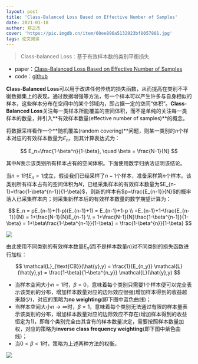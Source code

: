 ```yaml
---
layout: post
title: 'Class-Balanced Loss Based on Effective Number of Samples'
date: 2021-01-18
author: 郑之杰
cover: 'https://pic.imgdb.cn/item/60ee896a5132923bf8057881.jpg'
tags: 论文阅读
---
```


> Class-balanced Loss：基于有效样本数的类别平衡损失.

- paper：[Class-Balanced Loss Based on Effective Number of Samples](https://arxiv.org/abs/1901.05555)
- code：[github](https://github.com/vandit15/Class-balanced-loss-pytorch)

**Class-Balanced Loss**可以用于改进任何传统的损失函数，从而提高在类别不平衡数据集上的表现。通过数据增强等方法，每一个样本可以产生许多与自身相似的样本，这些样本分布在空间中的某个邻域内，即占据一定的空间“体积”。**Class-Balanced Loss**关注每一类样本所能覆盖的空间体积，而不是单纯的关注每一类样本的数量，并引入**有效样本数量(effective number of samples)**的概念。

将数据采样看作一个**随机覆盖(random covering)**问题，则某一类别的$n$个样本对应的有效样本数量为$E_n$，则其计算表达式为：

$$ E_n=\frac{1-\beta^n}{1-\beta}, \quad \beta = \frac{N-1}{N} $$

其中$N$表示该类别所有样本占有的空间体积。下面使用数学归纳法证明该结论。

当$n=1$时$E_n=1$成立，假设我们已经采样了$n-1$个样本，准备采样第$n$个样本。该类别所有样本占有的空间体积为$N$，已经采集样本的有效样本数量为$E_{n-1}=\frac{1-\beta^{n-1}}{1-\beta}$，则新的样本有$p=\frac{E_{n-1}}{N}$的概率落入已采集样本内；则采集新样本后的有效样本数量的数学期望计算为：

$$ E_n = pE_{n-1}+(1-p)(E_{n-1}+1) = E_{n-1}+1-p \\ =E_{n-1}+1-\frac{E_{n-1}}{N} = 1+\frac{N-1}{N}E_{n-1} \\ = 1+\frac{N-1}{N}\frac{1-\beta^{n-1}}{1-\beta} = 1+\beta\frac{1-\beta^{n-1}}{1-\beta} = \frac{1-\beta^{n}}{1-\beta} $$

![](https://pic.imgdb.cn/item/60a5be226ae4f77d3502dee4.jpg)

由此使用不同类别的有效样本数量$E_n$(而不是样本数量$n$)对不同类别的损失函数进行加权：

$$ \mathcal{L}_{\text{CB}}(\hat{y},y) = \frac{1}{E_{n_y}} \mathcal{L}(\hat{y},y) = \frac{1-\beta}{1-\beta^{n_y}} \mathcal{L}(\hat{y},y) $$

- 当样本空间大小$n=1$时，$\beta = 0$，意味着每个类别只需要$1$个样本便可以完全表示该类别的分布，增加样本数量对应的边际效应很强(增加样本得到的收益越来越少)，对应的策略为**no weighting**(即下图中蓝色曲线)；
- 当样本空间大小$n→∞$时，$\beta = 1$，意味着每个类别无法通过有限的样本量表示该类别的分布，增加样本数量对应的边际效应不存在(增加样本得到的收益恒定为$1$)，即每个类别完全由其含有的样本数量决定，需要按照样本数量加权，对应的策略为**inverse class frequency weighting**(即下图中紫色曲线)；
- 当$0 < \beta < 1$时，策略为上述两种方法的权衡。

![](https://pic.imgdb.cn/item/60a5bc996ae4f77d35f7d597.jpg)

